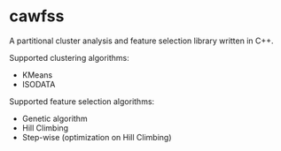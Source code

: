 cawfss
======

A partitional cluster analysis and feature selection library written in C++.

Supported clustering algorithms:
- KMeans
- ISODATA

Supported feature selection algorithms:
- Genetic algorithm
- Hill Climbing
- Step-wise (optimization on Hill Climbing)
